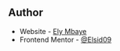 ## Author

- Website - [Ely Mbaye](https://classy-madeleine-b8117b.netlify.app/)
- Frontend Mentor - [@Elsid09](https://www.frontendmentor.io/profile/elsid09)

